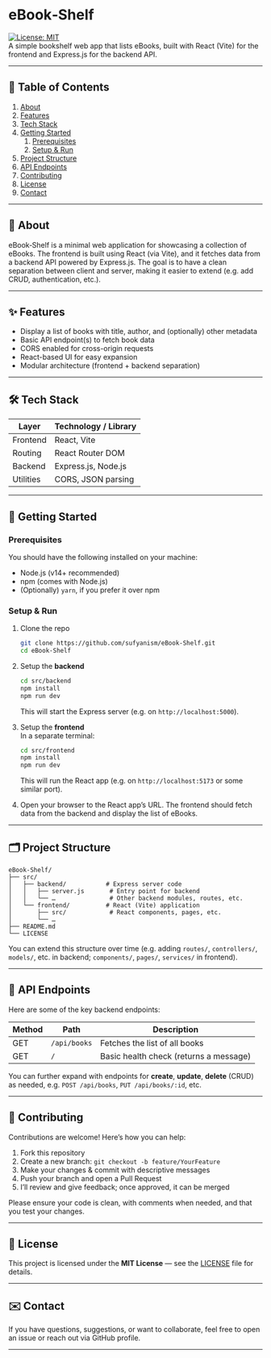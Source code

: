 # eBook‑Shelf

[![License: MIT](https://img.shields.io/badge/License-MIT-yellow.svg)](LICENSE)  
A simple bookshelf web app that lists eBooks, built with React (Vite) for the frontend and Express.js for the backend API.

---

## 🧭 Table of Contents

1. [About](#about)  
2. [Features](#features)  
3. [Tech Stack](#tech-stack)  
4. [Getting Started](#getting-started)  
   1. [Prerequisites](#prerequisites)  
   2. [Setup & Run](#setup--run)  
5. [Project Structure](#project-structure)  
6. [API Endpoints](#api-endpoints)  
7. [Contributing](#contributing)  
8. [License](#license)  
9. [Contact](#contact)

---

## 📝 About

eBook‑Shelf is a minimal web application for showcasing a collection of eBooks. The frontend is built using React (via Vite), and it fetches data from a backend API powered by Express.js. The goal is to have a clean separation between client and server, making it easier to extend (e.g. add CRUD, authentication, etc.).

---

## ✨ Features

- Display a list of books with title, author, and (optionally) other metadata  
- Basic API endpoint(s) to fetch book data  
- CORS enabled for cross-origin requests  
- React-based UI for easy expansion  
- Modular architecture (frontend + backend separation)  

---

## 🛠 Tech Stack

| Layer          | Technology / Library        |
|----------------|------------------------------|
| Frontend       | React, Vite                  |
| Routing        | React Router DOM             |
| Backend        | Express.js, Node.js          |
| Utilities      | CORS, JSON parsing            |

---

## 🚀 Getting Started

### Prerequisites

You should have the following installed on your machine:

- Node.js (v14+ recommended)  
- npm (comes with Node.js)  
- (Optionally) `yarn`, if you prefer it over npm  

### Setup & Run

1. Clone the repo  
   ```bash
   git clone https://github.com/sufyanism/eBook-Shelf.git
   cd eBook-Shelf
   ```

2. Setup the **backend**  
   ```bash
   cd src/backend
   npm install
   npm run dev
   ```
   This will start the Express server (e.g. on `http://localhost:5000`).

3. Setup the **frontend**  
   In a separate terminal:
   ```bash
   cd src/frontend
   npm install
   npm run dev
   ```
   This will run the React app (e.g. on `http://localhost:5173` or some similar port).

4. Open your browser to the React app’s URL. The frontend should fetch data from the backend and display the list of eBooks.

---

## 🗂 Project Structure

```
eBook-Shelf/
├── src/
│   ├── backend/           # Express server code
│   │   ├── server.js       # Entry point for backend
│   │   └── …               # Other backend modules, routes, etc.
│   └── frontend/          # React (Vite) application
│       ├── src/            # React components, pages, etc.
│       └── …               
├── README.md
└── LICENSE
```

You can extend this structure over time (e.g. adding `routes/`, `controllers/`, `models/`, etc. in backend; `components/`, `pages/`, `services/` in frontend).

---

## 🔌 API Endpoints

Here are some of the key backend endpoints:

| Method | Path            | Description                          |
|--------|------------------|--------------------------------------|
| GET    | `/api/books`     | Fetches the list of all books        |
| GET    | `/`              | Basic health check (returns a message) |

You can further expand with endpoints for **create**, **update**, **delete** (CRUD) as needed, e.g. `POST /api/books`, `PUT /api/books/:id`, etc.

---

## 🤝 Contributing

Contributions are welcome! Here’s how you can help:

1. Fork this repository  
2. Create a new branch: `git checkout -b feature/YourFeature`  
3. Make your changes & commit with descriptive messages  
4. Push your branch and open a Pull Request  
5. I’ll review and give feedback; once approved, it can be merged  

Please ensure your code is clean, with comments when needed, and that you test your changes.

---

## 📜 License

This project is licensed under the **MIT License** — see the [LICENSE](./LICENSE) file for details.

---

## ✉️ Contact

If you have questions, suggestions, or want to collaborate, feel free to open an issue or reach out via GitHub profile.

---
